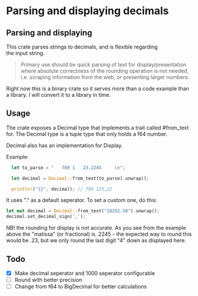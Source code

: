 # Parsing and displaying decimals

## Parsing and displaying
This crate parses strings to decimals, and is flexible regarding \
the input string. 

>Primary use should be quick parsing of text for display/presentation where absolute correctness of the rounding operation is not needed, i.e. scraping information from the web, or presenting larger numbers. 

Right now this is a binary crate so it serves more than a code example than a library. I will convert it to a library in time.

## Usage
The crate exposes a Decimal type that implements a trait called #from_text for. The Decimal type is a tuple type that only holds a f64 number.

Decimal also has an implementation for Display.

Example:
```rust
  let to_parse = "   789 1   23.2245     \n";

  let decimal = Decimal::from_text(to_parse).unwrap();

  println!("{}", decimal); // 789 123,22
```

It uses "." as a default seperator. To set a custom one, do this:

```rust
let mut decimal = Decimal::from_text("18292.50").unwrap();
decimal.set_decimal_sign(',');
```

NB! the rounding for display is not accurate. As you see from the example above the "matissa" (or fractional) is .2245 - the expected way to round this would be .23, but we only round the last digit "4" down as displayed here.

## Todo
- [x] Make decimal seperator and 1000 seperator configurable
- [ ] Round with better precision
- [ ] Change from f64 to BigDecimal for better calculations